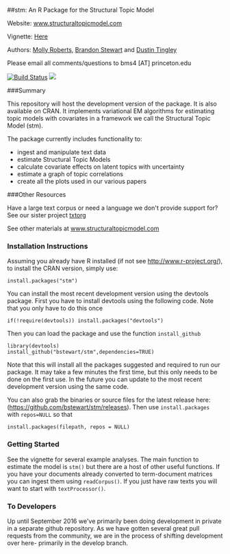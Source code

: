 ##stm: An R Package for the Structural Topic Model

Website: www.structuraltopicmodel.com

Vignette: [Here](https://github.com/bstewart/stm/blob/master/inst/doc/stmVignette.pdf?raw=true)

Authors: [Molly Roberts](http://margaretroberts.net), [Brandon Stewart](http://brandonstewart.org) and [Dustin Tingley](http://scholar.harvard.edu/dtingley)

Please email all comments/questions to bms4 [AT] princeton.edu

[![Build Status](https://travis-ci.org/bstewart/stm.png?branch=master)](https://travis-ci.org/bstewart/stm)
[![](http://cranlogs.r-pkg.org/badges/stm)](http://cran.rstudio.com/web/packages/stm/index.html)

###Summary

This repository will host the development version of the package.  It is also available on CRAN. It implements variational EM algorithms for estimating topic models with covariates in a framework we call the Structural Topic Model (stm). 

The package currently includes functionality to:
* ingest and manipulate text data
* estimate Structural Topic Models
* calculate covariate effects on latent topics with uncertainty
* estimate a graph of topic correlations
* create all the plots used in our various papers

###Other Resources

Have a large text corpus or need a language we don't provide support for?  See our sister project [txtorg](http://txtorg.org)

See other materials at www.structuraltopicmodel.com

### Installation Instructions
Assuming you already have R installed (if not see http://www.r-project.org/),
to install the CRAN version, simply use:
```
install.packages("stm")
```
You can install the most recent development version using the devtools package.  First you have 
to install devtools using the following code.  Note that you only have to do this once
```  
if(!require(devtools)) install.packages("devtools")
```   
Then you can load the package and use the function `install_github`

```
library(devtools)
install_github("bstewart/stm",dependencies=TRUE)
```

Note that this will install all the packages suggested and required to run our package.  It may take a few minutes the first time, but this only needs to be done on the first use.  In the future you can update to the most recent development version using the same code. 

You can also grab the binaries or source files for the latest release here: (https://github.com/bstewart/stm/releases).  Then use `install.packages` with `repos=NULL` so that
```
install.packages(filepath, repos = NULL)
```    

### Getting Started
See the vignette for several example analyses.  The main function to estimate the model is `stm()` but there are a host of other useful functions.  If you have your documents already converted to term-document matrices you can ingest them using `readCorpus()`.  If you just have raw texts you will want to start with `textProcessor()`.

### To Developers
Up until September 2016 we've primarily been doing development in private in a separate github repository.  As we have gotten several great pull requests from the community, we are in the process of shifting development over here- primarily in the develop branch.
